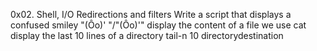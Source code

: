 0x02. Shell, I/O Redirections and filters
Write a script that displays a confused smiley "(Ôo)' "/"(Ôo)'"
display the content of a file we use cat
display the last 10 lines of a directory tail-n 10 directorydestination
